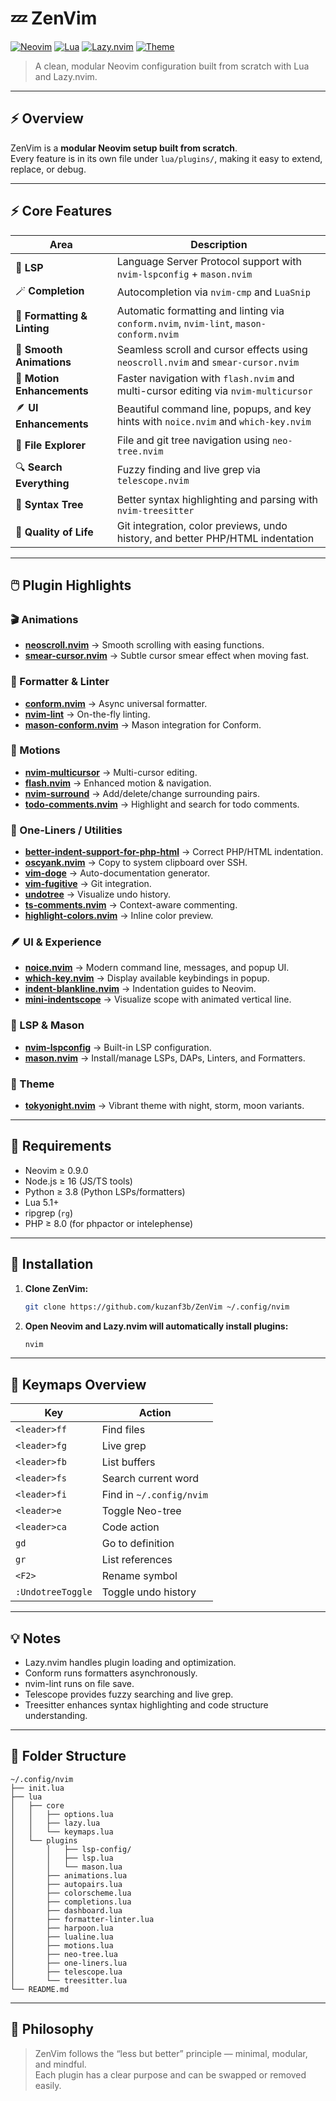 # 💤 ZenVim

[![Neovim](https://img.shields.io/badge/Neovim-0.9+-green?logo=neovim)](https://neovim.io/)
[![Lua](https://img.shields.io/badge/Lua-5.1-blue?logo=lua)](https://www.lua.org/)
[![Lazy.nvim](https://img.shields.io/badge/Plugin%20Manager-Lazy.nvim-orange)](https://github.com/folke/lazy.nvim)
[![Theme](https://img.shields.io/badge/Theme-TokyoNight-purple)](https://github.com/folke/tokyonight.nvim)

> A clean, modular Neovim configuration built from scratch with Lua and Lazy.nvim.

---

## ⚡ Overview

ZenVim is a **modular Neovim setup built from scratch**.  
Every feature is in its own file under `lua/plugins/`, making it easy to extend, replace, or debug.  

---

## ⚡ Core Features

| Area | Description |
|------|--------------|
| 🧠 **LSP** | Language Server Protocol support with `nvim-lspconfig` + `mason.nvim` |
| 🪄 **Completion** | Autocompletion via `nvim-cmp` and `LuaSnip` |
| 🧹 **Formatting & Linting** | Automatic formatting and linting via `conform.nvim`, `nvim-lint`, `mason-conform.nvim` |
| 🎥 **Smooth Animations** | Seamless scroll and cursor effects using `neoscroll.nvim` and `smear-cursor.nvim` |
| 🚀 **Motion Enhancements** | Faster navigation with `flash.nvim` and multi-cursor editing via `nvim-multicursor` |
| 🪶 **UI Enhancements** | Beautiful command line, popups, and key hints with `noice.nvim` and `which-key.nvim` |
| 🧭 **File Explorer** | File and git tree navigation using `neo-tree.nvim` |
| 🔍 **Search Everything** | Fuzzy finding and live grep via `telescope.nvim` |
| 🌳 **Syntax Tree** | Better syntax highlighting and parsing with `nvim-treesitter` |
| 💾 **Quality of Life** | Git integration, color previews, undo history, and better PHP/HTML indentation |

---

## 🖱️ Plugin Highlights

### 🎬 Animations
- **[neoscroll.nvim](https://github.com/karb94/neoscroll.nvim)** → Smooth scrolling with easing functions.
- **[smear-cursor.nvim](https://github.com/sphamba/smear-cursor.nvim)** → Subtle cursor smear effect when moving fast.

### 🧹 Formatter & Linter
- **[conform.nvim](https://github.com/stevearc/conform.nvim)** → Async universal formatter.
- **[nvim-lint](https://github.com/mfussenegger/nvim-lint)** → On-the-fly linting.
- **[mason-conform.nvim](https://github.com/zeioth/mason-conform.nvim)** → Mason integration for Conform.

### 🏃 Motions
- **[nvim-multicursor](https://github.com/smoka7/multicursors.nvim)** → Multi-cursor editing.
- **[flash.nvim](https://github.com/folke/flash.nvim)** → Enhanced motion & navigation.
- **[nvim-surround](https://github.com/kylechui/nvim-surround)** → Add/delete/change surrounding pairs. 
- **[todo-comments.nvim](https://github.com/folke/todo-comments.nvim)** → Highlight and search for todo comments.

### 🧩 One-Liners / Utilities
- **[better-indent-support-for-php-html](https://github.com/Vimjas/vim-html-php-indent)** → Correct PHP/HTML indentation.
- **[oscyank.nvim](https://github.com/ojroques/nvim-osc52)** → Copy to system clipboard over SSH.
- **[vim-doge](https://github.com/kkoomen/vim-doge)** → Auto-documentation generator.
- **[vim-fugitive](https://github.com/tpope/vim-fugitive)** → Git integration.
- **[undotree](https://github.com/mbbill/undotree)** → Visualize undo history.
- **[ts-comments.nvim](https://github.com/JoosepAlviste/nvim-ts-context-commentstring)** → Context-aware commenting.
- **[highlight-colors.nvim](https://github.com/brenoprata10/nvim-highlight-colors)** → Inline color preview.

### 🪶 UI & Experience
- **[noice.nvim](https://github.com/folke/noice.nvim)** → Modern command line, messages, and popup UI.
- **[which-key.nvim](https://github.com/folke/which-key.nvim)** → Display available keybindings in popup.
- **[indent-blankline.nvim](https://github.com/lukas-reineke/indent-blankline.nvim)** → Indentation guides to Neovim.
- **[mini-indentscope](https://github.com/echasnovski/mini.indentscope)** → Visualize scope with animated vertical line.

### 🧠 LSP & Mason
- **[nvim-lspconfig](https://github.com/neovim/nvim-lspconfig)** → Built-in LSP configuration.
- **[mason.nvim](https://github.com/williamboman/mason.nvim)** → Install/manage LSPs, DAPs, Linters, and Formatters.

### 🎨 Theme
- **[tokyonight.nvim](https://github.com/folke/tokyonight.nvim)** → Vibrant theme with night, storm, moon variants.

---

## 🧰 Requirements

- Neovim ≥ 0.9.0  
- Node.js ≥ 16 (JS/TS tools)  
- Python ≥ 3.8 (Python LSPs/formatters)  
- Lua 5.1+  
- ripgrep (`rg`)  
- PHP ≥ 8.0 (for phpactor or intelephense)

---

## 🚀 Installation

1. **Clone ZenVim:**

   ```bash
   git clone https://github.com/kuzanf3b/ZenVim ~/.config/nvim
   ```

2. **Open Neovim and Lazy.nvim will automatically install plugins:**

   ```bash
   nvim
   ```

---

## 🔑 Keymaps Overview

| Key | Action |
|-----|--------|
| `<leader>ff` | Find files |
| `<leader>fg` | Live grep |
| `<leader>fb` | List buffers |
| `<leader>fs` | Search current word |
| `<leader>fi` | Find in `~/.config/nvim` |
| `<leader>e` | Toggle Neo-tree |
| `<leader>ca` | Code action |
| `gd` | Go to definition |
| `gr` | List references |
| `<F2>` | Rename symbol |
| `:UndotreeToggle` | Toggle undo history |

---

## 💡 Notes

- Lazy.nvim handles plugin loading and optimization.
- Conform runs formatters asynchronously.
- nvim-lint runs on file save.
- Telescope provides fuzzy searching and live grep.
- Treesitter enhances syntax highlighting and code structure understanding.

---

## 🧩 Folder Structure

```
~/.config/nvim
├── init.lua
├── lua
│   ├── core
│   │   ├── options.lua
│   │   ├── lazy.lua
│   │   └── keymaps.lua
│   └── plugins
│       │   ├── lsp-config/
│       │   ├── lsp.lua
│       │   └── mason.lua
│       ├── animations.lua
│       ├── autopairs.lua
│       ├── colorscheme.lua
│       ├── completions.lua
│       ├── dashboard.lua
│       ├── formatter-linter.lua
│       ├── harpoon.lua
│       ├── lualine.lua
│       ├── motions.lua
│       ├── neo-tree.lua
│       ├── one-liners.lua
│       ├── telescope.lua
│       └── treesitter.lua
└── README.md
```

---

## 🧘 Philosophy

> ZenVim follows the “less but better” principle — minimal, modular, and mindful.  
> Each plugin has a clear purpose and can be swapped or removed easily.
